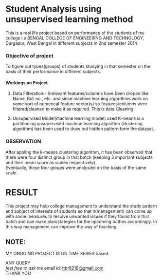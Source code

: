 # Student Analysis using unsupervised learning method
This is a real life project based on performance of the students of my college i.e BENGAL COLLEGE OF ENGINEERING AND TECHNOLOGY, Durgapur,
West Bengal in different subjects in 2nd semester 2014.
### Objective of project 
To figure out types(groups) of students studying in that semester on the basis of their performance in different subjects.<br />
#### Workings on Project
1. Data Filteration:-
 Irrelavant features/columns have been droped like Name, Roll no., etc. and since machine learning algorithms work on some sort of
 numerical feature vector(s) so features/columns were filtered/cleaned to make it as required. This is data Cleaning.
 
2. Unsupervised Model(machine learning model) used
  K-means is a partitioning unsupervised machine learning algorithm (clustering algorithm) has been used to draw out hidden pattern form
  the dataset.
 ### OBSERVATION
  After appling the k-means clustering algorithm, it has been observed that there were four distinct group in that batch (keeping
  3 important subjects and their mean score as scales respectively).<br />
  Eventually, those four groups were analysied on the basis of the same scale.
  
  # RESULT <br />
   This project may help college management to understand the study pattern and subject of interests of students so that it(management) can
   come up with some measures to resolve unwanted issues if they found from that batch and can make plan/stategies for
   the upcoming bathes accordingly. In this way management can improve the way of teaching.
   
   ## NOTE:
   MY ONGOING PROJECT IS ON TIME SERIES based.
   
  
 ANY QUERY<br />
 <i>feel free to ask me</i>
email id: hbr8218@gmail.com <br>
THANK YOU
